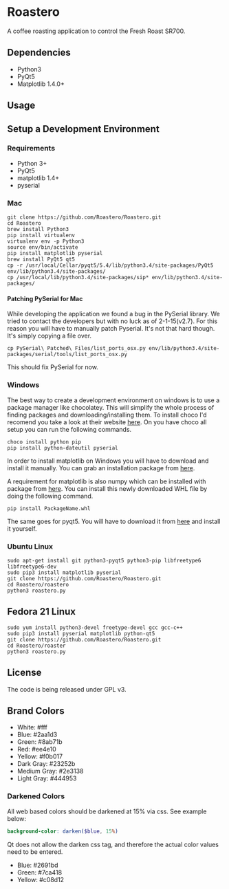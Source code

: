 # Roastero
A coffee roasting application to control the Fresh Roast SR700.

## Dependencies

- Python3
- PyQt5
- Matplotlib 1.4.0+

## Usage


## Setup a Development Environment

### Requirements
- Python 3+
- PyQt5
- matplotlib 1.4+
- pyserial

### Mac

    git clone https://github.com/Roastero/Roastero.git
    cd Roastero
    brew install Python3
    pip install virtualenv
    virtualenv env -p Python3
    source env/bin/activate
    pip install matplotlib pyserial
    brew install PyQt5 qt5
    cp -r /usr/local/Cellar/pyqt5/5.4/lib/python3.4/site-packages/PyQt5 env/lib/python3.4/site-packages/
    cp /usr/local/lib/python3.4/site-packages/sip* env/lib/python3.4/site-packages/

#### Patching PySerial for Mac

While developing the application we found a bug in the PySerial library.
We tried to contact the developers but with no luck as of 2-1-15(v2.7).
For this reason you will have to manually patch Pyserial. It's not
that hard though. It's simply copying a file over.

    cp PySerial\ Patched\ Files/list_ports_osx.py env/lib/python3.4/site-packages/serial/tools/list_ports_osx.py

This should fix PySerial for now.

### Windows

The best way to create a development environment on windows is to use a package manager like chocolatey. This will simplify the whole process of finding packages and downloading/installing them. To install choco I'd recomend you take a look at their website [here](https://chocolatey.org/). On you have choco all setup you can run the following commands.

    choco install python pip
    pip install python-dateutil pyserial

In order to install matplotlib on Windows you will have to download and install it manually. You can grab an installation package from [here](http://matplotlib.org/downloads.html).

A requirement for matplotlib is also numpy which can be installed with package from [here](http://www.lfd.uci.edu/~gohlke/pythonlibs/#numpy). You can install this newly downloaded WHL file by doing the following command.

    pip install PackageName.whl

The same goes for pyqt5. You will have to download it from [here](http://www.riverbankcomputing.com/software/pyqt/download5) and install it yourself.

### Ubuntu Linux

    sudo apt-get install git python3-pyqt5 python3-pip libfreetype6 libfreetype6-dev
    sudo pip3 install matplotlib pyserial
    git clone https://github.com/Roastero/Roastero.git
    cd Roastero/roastero
    python3 roastero.py

## Fedora 21 Linux

    sudo yum install python3-devel freetype-devel gcc gcc-c++
    sudo pip3 install pyserial matplotlib python-qt5
    git clone https://github.com/Roastero/Roastero.git
    cd Roastero/roaster
    python3 roastero.py

## License
The code is being released under GPL v3.

## Brand Colors
- White: #fff
- Blue: #2aa1d3
- Green: #8ab71b
- Red: #ee4e10
- Yellow: #f0b017
- Dark Gray: #23252b
- Medium Gray: #2e3138
- Light Gray: #444953

### Darkened Colors
All web based colors should be darkened at 15% via css. See example below:

```SCSS
background-color: darken($blue, 15%)
```

Qt does not allow the darken css tag, and therefore the actual color
values need to be entered.

- Blue: #2691bd
- Green: #7ca418
- Yellow: #c08d12
